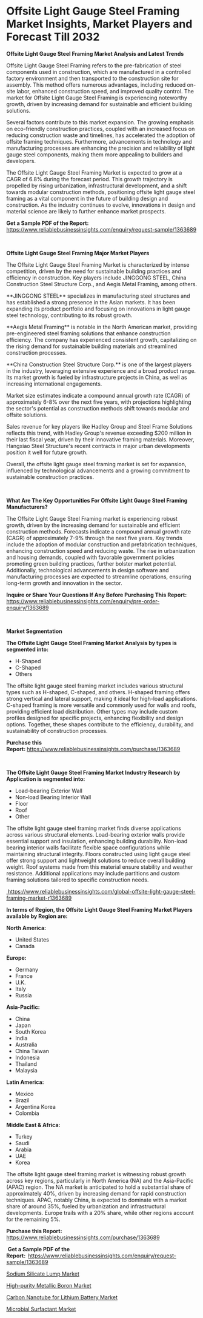 <p><h1>Offsite Light Gauge Steel Framing Market Insights, Market Players and Forecast Till 2032</h1></p><p><strong>Offsite Light Gauge Steel Framing Market Analysis and Latest Trends</strong></p>
<p><p>Offsite Light Gauge Steel Framing refers to the pre-fabrication of steel components used in construction, which are manufactured in a controlled factory environment and then transported to the construction site for assembly. This method offers numerous advantages, including reduced on-site labor, enhanced construction speed, and improved quality control. The market for Offsite Light Gauge Steel Framing is experiencing noteworthy growth, driven by increasing demand for sustainable and efficient building solutions.</p><p>Several factors contribute to this market expansion. The growing emphasis on eco-friendly construction practices, coupled with an increased focus on reducing construction waste and timelines, has accelerated the adoption of offsite framing techniques. Furthermore, advancements in technology and manufacturing processes are enhancing the precision and reliability of light gauge steel components, making them more appealing to builders and developers.</p><p>The Offsite Light Gauge Steel Framing Market is expected to grow at a CAGR of 6.8% during the forecast period. This growth trajectory is propelled by rising urbanization, infrastructural development, and a shift towards modular construction methods, positioning offsite light gauge steel framing as a vital component in the future of building design and construction. As the industry continues to evolve, innovations in design and material science are likely to further enhance market prospects.</p></p>
<p><strong>Get a Sample PDF of the Report:&nbsp;</strong> <a href="https://www.reliablebusinessinsights.com/enquiry/request-sample/1363689?utm_campaign=84&utm_medium=2&utm_source=Github&utm_content=ia&utm_term=03022025&utm_id=offsite-light-gauge-steel-framing">https://www.reliablebusinessinsights.com/enquiry/request-sample/1363689</a></p>
<p>&nbsp;</p>
<p><strong>Offsite Light Gauge Steel Framing Major Market Players</strong></p>
<p><p>The Offsite Light Gauge Steel Framing Market is characterized by intense competition, driven by the need for sustainable building practices and efficiency in construction. Key players include JINGGONG STEEL, China Construction Steel Structure Corp., and Aegis Metal Framing, among others.</p><p>**JINGGONG STEEL** specializes in manufacturing steel structures and has established a strong presence in the Asian markets. It has been expanding its product portfolio and focusing on innovations in light gauge steel technology, contributing to its robust growth.</p><p>**Aegis Metal Framing** is notable in the North American market, providing pre-engineered steel framing solutions that enhance construction efficiency. The company has experienced consistent growth, capitalizing on the rising demand for sustainable building materials and streamlined construction processes.</p><p>**China Construction Steel Structure Corp.** is one of the largest players in the industry, leveraging extensive experience and a broad product range. Its market growth is fueled by infrastructure projects in China, as well as increasing international engagements.</p><p>Market size estimates indicate a compound annual growth rate (CAGR) of approximately 6-8% over the next five years, with projections highlighting the sector's potential as construction methods shift towards modular and offsite solutions. </p><p>Sales revenue for key players like Hadley Group and Steel Frame Solutions reflects this trend, with Hadley Group's revenue exceeding $200 million in their last fiscal year, driven by their innovative framing materials. Moreover, Hangxiao Steel Structure's recent contracts in major urban developments position it well for future growth.</p><p>Overall, the offsite light gauge steel framing market is set for expansion, influenced by technological advancements and a growing commitment to sustainable construction practices.</p></p>
<p>&nbsp;</p>
<p><strong>What Are The Key Opportunities For Offsite Light Gauge Steel Framing Manufacturers?</strong></p>
<p><p>The Offsite Light Gauge Steel Framing market is experiencing robust growth, driven by the increasing demand for sustainable and efficient construction methods. Forecasts indicate a compound annual growth rate (CAGR) of approximately 7-9% through the next five years. Key trends include the adoption of modular construction and prefabrication techniques, enhancing construction speed and reducing waste. The rise in urbanization and housing demands, coupled with favorable government policies promoting green building practices, further bolster market potential. Additionally, technological advancements in design software and manufacturing processes are expected to streamline operations, ensuring long-term growth and innovation in the sector.</p></p>
<p><strong>Inquire or Share Your Questions If Any Before Purchasing This Report:</strong> <a href="https://www.reliablebusinessinsights.com/enquiry/pre-order-enquiry/1363689?utm_campaign=84&utm_medium=2&utm_source=Github&utm_content=ia&utm_term=03022025&utm_id=offsite-light-gauge-steel-framing">https://www.reliablebusinessinsights.com/enquiry/pre-order-enquiry/1363689</a></p>
<p>&nbsp;</p>
<p><strong>Market Segmentation</strong></p>
<p><strong>The Offsite Light Gauge Steel Framing Market Analysis by types is segmented into:</strong></p>
<p><ul><li>H-Shaped</li><li>C-Shaped</li><li>Others</li></ul></p>
<p><p>The offsite light gauge steel framing market includes various structural types such as H-shaped, C-shaped, and others. H-shaped framing offers strong vertical and lateral support, making it ideal for high-load applications. C-shaped framing is more versatile and commonly used for walls and roofs, providing efficient load distribution. Other types may include custom profiles designed for specific projects, enhancing flexibility and design options. Together, these shapes contribute to the efficiency, durability, and sustainability of construction processes.</p></p>
<p><strong>Purchase this Report:&nbsp;</strong><a href="https://www.reliablebusinessinsights.com/purchase/1363689?utm_campaign=84&utm_medium=2&utm_source=Github&utm_content=ia&utm_term=03022025&utm_id=offsite-light-gauge-steel-framing">https://www.reliablebusinessinsights.com/purchase/1363689</a></p>
<p>&nbsp;</p>
<p><strong>The Offsite Light Gauge Steel Framing Market Industry Research by Application is segmented into:</strong></p>
<p><ul><li>Load-bearing Exterior Wall</li><li>Non-load Bearing Interior Wall</li><li>Floor</li><li>Roof</li><li>Other</li></ul></p>
<p><p>The offsite light gauge steel framing market finds diverse applications across various structural elements. Load-bearing exterior walls provide essential support and insulation, enhancing building durability. Non-load bearing interior walls facilitate flexible space configurations while maintaining structural integrity. Floors constructed using light gauge steel offer strong support and lightweight solutions to reduce overall building weight. Roof systems made from this material ensure stability and weather resistance. Additional applications may include partitions and custom framing solutions tailored to specific construction needs.</p></p>
<p><a href="https://www.reliablebusinessinsights.com/global-offsite-light-gauge-steel-framing-market-r1363689?utm_campaign=84&utm_medium=2&utm_source=Github&utm_content=ia&utm_term=03022025&utm_id=offsite-light-gauge-steel-framing">&nbsp;https://www.reliablebusinessinsights.com/global-offsite-light-gauge-steel-framing-market-r1363689</a></p>
<p><strong>In terms of Region, the Offsite Light Gauge Steel Framing Market Players available by Region are:</strong></p>
<p>
    <p> <strong> North America: </strong>
        <ul>
            <li>United States</li>
            <li>Canada</li>
        </ul>
        </p> 
    <p> <strong> Europe: </strong>
        <ul>
            <li>Germany</li>
            <li>France</li>
            <li>U.K.</li>
            <li>Italy</li>
            <li>Russia</li>
        </ul>
        </p> 
    <p> <strong> Asia-Pacific: </strong>
        <ul>
            <li>China</li>
            <li>Japan</li>
            <li>South Korea</li>
            <li>India</li>
            <li>Australia</li>
            <li>China Taiwan</li>
            <li>Indonesia</li>
            <li>Thailand</li>
            <li>Malaysia</li>
        </ul>
        </p> 
    <p> <strong> Latin America: </strong>
        <ul>
            <li>Mexico</li>
            <li>Brazil</li>
            <li>Argentina Korea</li>
            <li>Colombia</li>
        </ul>
        </p> 
    <p> <strong> Middle East & Africa: </strong>
        <ul>
            <li>Turkey</li>
            <li>Saudi</li>
            <li>Arabia</li>
            <li>UAE</li>
            <li>Korea</li>
        </ul>
    </p>
    </p>
<p><p>The offsite light gauge steel framing market is witnessing robust growth across key regions, particularly in North America (NA) and the Asia-Pacific (APAC) region. The NA market is anticipated to hold a substantial share of approximately 40%, driven by increasing demand for rapid construction techniques. APAC, notably China, is expected to dominate with a market share of around 35%, fueled by urbanization and infrastructural developments. Europe trails with a 20% share, while other regions account for the remaining 5%.</p></p>
<p><strong>Purchase this Report: </strong><a href="https://www.reliablebusinessinsights.com/purchase/1363689?utm_campaign=84&utm_medium=2&utm_source=Github&utm_content=ia&utm_term=03022025&utm_id=offsite-light-gauge-steel-framing">https://www.reliablebusinessinsights.com/purchase/1363689</a></p>
<p>&nbsp;<strong>Get a Sample PDF of the Report:&nbsp;&nbsp;</strong><a href="https://www.reliablebusinessinsights.com/enquiry/request-sample/1363689?utm_campaign=84&utm_medium=2&utm_source=Github&utm_content=ia&utm_term=03022025&utm_id=offsite-light-gauge-steel-framing">https://www.reliablebusinessinsights.com/enquiry/request-sample/1363689</a></p>
<p><strong></strong></p>
<p><p><a href="https://github.com/binnazcassam/Market-Research-Report-List-1/blob/main/sodium-silicate-lump-market.md?utm_campaign=84&utm_medium=2&utm_source=Github&utm_content=ia&utm_term=03022025&utm_id=offsite-light-gauge-steel-framing">Sodium Silicate Lump Market</a></p><p><a href="https://github.com/genayziben/Market-Research-Report-List-1/blob/main/high-purity-metallic-boron-market.md?utm_campaign=84&utm_medium=2&utm_source=Github&utm_content=ia&utm_term=03022025&utm_id=offsite-light-gauge-steel-framing">High-purity Metallic Boron Market</a></p><p><a href="https://github.com/beroxiluwaya/Market-Research-Report-List-1/blob/main/carbon-nanotube-for-lithium-battery-market.md?utm_campaign=84&utm_medium=2&utm_source=Github&utm_content=ia&utm_term=03022025&utm_id=offsite-light-gauge-steel-framing">Carbon Nanotube for Lithium Battery Market</a></p><p><a href="https://github.com/meuskocov/Market-Research-Report-List-1/blob/main/microbial-surfactant-market.md?utm_campaign=84&utm_medium=2&utm_source=Github&utm_content=ia&utm_term=03022025&utm_id=offsite-light-gauge-steel-framing">Microbial Surfactant Market</a></p></p>